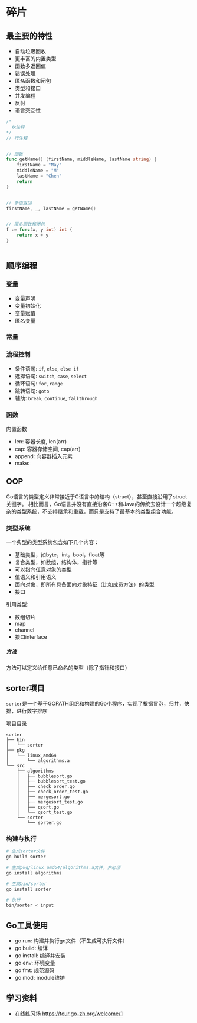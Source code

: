 # 碎片


## 最主要的特性
* 自动垃圾回收
* 更丰富的内置类型
* 函数多返回值
* 错误处理
* 匿名函数和闭包
* 类型和接口
* 并发编程
* 反射
* 语言交互性



```go
/*
  块注释
*/
// 行注释


// 函数
func getName() (firstName, middleName, lastName string) {
	firstName = "May"
	middleName = "M"
	lastName = "Chen"
	return
}


// 多值返回
firstName, _, lastName = getName()


// 匿名函数和闭包
f := func(x, y int) int {
	return x + y
}



```


## 顺序编程
### 变量
* 变量声明
* 变量初始化
* 变量赋值
* 匿名变量

### 常量

### 流程控制
* 条件语句: `if`, `else`, `else if`
* 选择语句: `switch`, `case`, `select`
* 循环语句: `for`, `range`
* 跳转语句: `goto`
* 辅助: `break`, `continue`, `fallthrough`

### 函数

内置函数
* len: 容器长度, len(arr)
* cap: 容器存储空间, cap(arr)
* append: 向容器插入元素
* make:


## OOP
Go语言的类型定义非常接近于C语言中的结构（struct），甚至直接沿用了struct关键字。
相比而言，Go语言并没有直接沿袭C++和Java的传统去设计一个超级复杂的类型系统，不支持继承和重载，而只是支持了最基本的类型组合功能。


### 类型系统
一个典型的类型系统包含如下几个内容：
* 基础类型，如byte，int，bool，float等
* 复合类型，如数组，结构体，指针等
* 可以指向任意对象的类型
* 值语义和引用语义
* 面向对象，即所有具备面向对象特征（比如成员方法）的类型
* 接口

引用类型:
* 数组切片
* map
* channel
* 接口interface

##### 方法
方法可以定义给任意已命名的类型（除了指针和接口）

## sorter项目

`sorter`是一个基于GOPATH组织和构建的Go小程序，实现了根据冒泡，归并，快排，进行数字排序

项目目录
```
sorter
├── bin
│   └── sorter
├── pkg
│   └── linux_amd64
│       └── algorithms.a
└── src
    ├── algorithms
    │   ├── bubblesort.go
    │   ├── bubblesort_test.go
    │   ├── check_order.go
    │   ├── check_order_test.go
    │   ├── mergesort.go
    │   ├── mergesort_test.go
    │   ├── qsort.go
    │   └── qsort_test.go
    └── sorter
        └── sorter.go
```

### 构建与执行
```bash
# 生成sorter文件
go build sorter

# 生成pkg/linux_amd64/algorithms.a文件，非必须
go install algorithms

# 生成bin/sorter
go install sorter

# 执行
bin/sorter < input

```


## Go工具使用
* go run: 构建并执行go文件（不生成可执行文件）
* go build: 编译
* go install: 编译并安装
* go env: 环境变量
* go fmt: 规范源码
* go mod: module维护


## 学习资料
* 在线练习场 https://tour.go-zh.org/welcome/1
